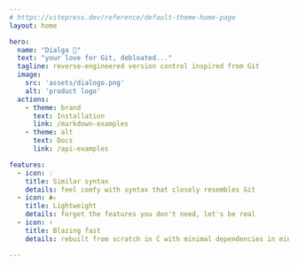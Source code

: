 ```yaml
---
# https://vitepress.dev/reference/default-theme-home-page
layout: home

hero:
  name: "Dialga 💠"
  text: "your love for Git, debloated..."
  tagline: reverse-engineered version control inspired from Git
  image: 
    src: 'assets/dialogo.png'
    alt: 'product logo'
  actions:
    - theme: brand
      text: Installation
      link: /markdown-examples
    - theme: alt
      text: Docs
      link: /api-examples

features:
  - icon: 💡
    title: Similar syntax
    details: feel comfy with syntax that closely resembles Git 
  - icon: 🌬
    title: Lightweight
    details: forget the features you don't need, let's be real
  - icon: ⚡ 
    title: Blazing fast
    details: rebuilt from scratch in C with minimal dependencies in mind

---
```

